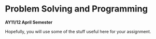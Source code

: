 # Problem Solving and Programming 

**AY11/12 April Semester**

Hopefully, you will use some of the stuff useful here for your assignment. 
